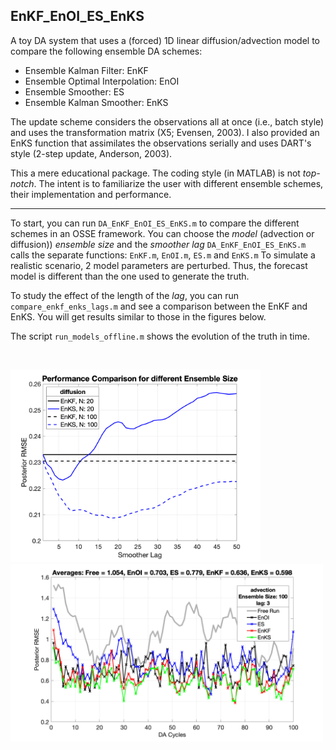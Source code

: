 ## EnKF_EnOI_ES_EnKS
   
  A toy DA system that uses a (forced) 1D linear diffusion/advection model to compare
  the following ensemble DA schemes: 
  - Ensemble Kalman Filter: EnKF
  - Ensemble Optimal Interpolation: EnOI
  - Ensemble Smoother: ES
  - Ensemble Kalman Smoother: EnKS
  
 The update scheme considers the observations all at once (i.e., batch style)
 and uses the transformation matrix (X5; Evensen, 2003). I also provided
 an EnKS function that assimilates the observations serially and uses 
 DART's style (2-step update, Anderson, 2003). 
 
 This a mere educational package. The coding style (in MATLAB) is not *top-notch*. 
 The intent is to familiarize the user with different ensemble schemes, 
 their implementation and performance.
 
 - - - -
 
 To start, you can run `DA_EnKF_EnOI_ES_EnKS.m` to compare the different schemes in an OSSE framework. You can choose the *model* (advection or diffusion)) *ensemble size* and the *smoother lag*
`DA_EnKF_EnOI_ES_EnKS.m` calls the separate functions: `EnKF.m`, `EnOI.m`, `ES.m` and `EnKS.m` To simulate a realistic scenario, 2 model parameters are perturbed. Thus, the forecast model is different than the one used to generate the truth.   
 
 To study the effect of the length of the *lag*, you can run `compare_enkf_enks_lags.m` and see a comparison between the EnKF and EnKS. You will get results similar to those in the figures below.  
 
 The script `run_models_offline.m` shows the evolution of the truth in time.  
 
<br/>

<img src="./docs/EnKF_EnKS_diffusion.png" width="400"/> <img src="./docs/all_schemes_advection.png" width="500"/>

<!---
<table><tr>
<td><img height=400, src="./docs/EnKF_EnKS_diffusion.png"></td> 
<td><img height=400, src="./docs/all_schemes_advection.png"></td>
</tr></table>
--!>

<!-- ![smoother vs filter](docs/EnKF_EnKS_diffusion.png) --!>
